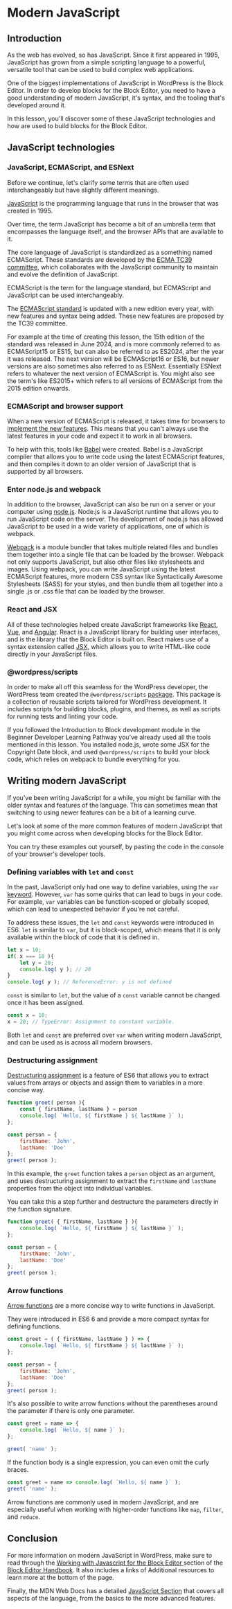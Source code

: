 # Modern JavaScript

## Introduction

As the web has evolved, so has JavaScript. Since it first appeared in 1995, JavaScript has grown from a simple scripting language to a powerful, versatile tool that can be used to build complex web applications. 

One of the biggest implementations of JavaScript in WordPress is the Block Editor. In order to develop blocks for the Block Editor, you need to have a good understanding of modern JavaScript, it's syntax, and the tooling that's developed around it.

In this lesson, you'll discover some of these JavaScript technologies and how are used to build blocks for the Block Editor.

## JavaScript technologies

### JavaScript, ECMAScript, and ESNext

Before we continue, let's clarify some terms that are often used interchangeably but have slightly different meanings.

[JavaScript](https://developer.mozilla.org/en-US/docs/Web/JavaScript) is the programming language that runs in the browser that was created in 1995. 

Over time, the term JavaScript has become a bit of an umbrella term that encompasses the language itself, and the browser APIs that are available to it.

The core language of JavaScript is standardized as a something named ECMAScript. These standards are developed by the [ECMA TC39 committee](https://tc39.es/), which collaborates with the JavaScript community to maintain and evolve the definition of JavaScript. 

ECMAScript is the term for the language standard, but ECMAScript and JavaScript can be used interchangeably.

The [ECMAScript standard](https://ecma-international.org/publications-and-standards/standards/ecma-262/) is updated with a new edition every year, with new features and syntax being added. These new features are proposed by the TC39 committee. 

For example at the time of creating this lesson, the 15th edition of the standard was released in June 2024, and is more commonly referred to as ECMAScript15 or ES15, but can also be referred to as ES2024, after the year it was released. The next version will be ECMAScript16 or ES16, but newer versions are also sometimes also referred to as ESNext. Essentially ESNext refers to whatever the next version of ECMAScript is. You might also see the term's like ES2015+ which refers to all versions of ECMAScript from the 2015 edition onwards.

### ECMAScript and browser support

When a new version of ECMAScript is released, it takes time for browsers to [implement the new features](https://caniuse.com/?search=view%20transitions). This means that you can't always use the latest features in your code and expect it to work in all browsers.

To help with this, tools like [Babel](https://babeljs.io) were created. Babel is a JavaScript compiler that allows you to write code using the latest ECMAScript features, and then compiles it down to an older version of JavaScript that is supported by all browsers.

### Enter node.js and webpack

In addition to the browser, JavaScript can also be run on a server or your computer using [node.js](https://nodejs.org). Node.js is a JavaScript runtime that allows you to run JavaScript code on the server. The development of node.js has allowed JavaScript to be used in a wide variety of applications, one of which is webpack.

[Webpack](https://webpack.js.org/) is a module bundler that takes multiple related files and bundles them together into a single file that can be loaded by the browser. Webpack not only supports JavaScript, but also other files like stylesheets and images. Using webpack, you can write JavaScript using the latest ECMAScript features, more modern CSS syntax like Syntactically Awesome Stylesheets (SASS) for your styles, and then bundle them all together into a single .js or .css file that can be loaded by the browser.

### React and JSX

All of these technologies helped create JavaScript frameworks like [React](https://react.dev/), [Vue](https://vuejs.org/), and [Angular](https://angular.dev/). React is a JavaScript library for building user interfaces, and is the library that the Block Editor is built on. React makes use of a syntax extension called [JSX](https://react.dev/learn/writing-markup-with-jsx), which allows you to write HTML-like code directly in your JavaScript files.

### @wordpress/scripts

In order to make all off this seamless for the WordPress developer, the WordPress team created the `@wordpress/scripts` [package](https://developer.wordpress.org/block-editor/reference-guides/packages/packages-scripts/). This package is a collection of reusable scripts tailored for WordPress development. It includes scripts for building blocks, plugins, and themes, as well as scripts for running tests and linting your code.

If you followed the Introduction to Block development module in the Beginner Developer Learning Pathway you've already used all the tools mentioned in this lesson. You installed node.js, wrote some JSX for the Copyright Date block, and used `@wordpress/scripts` to build your block code, which relies on webpack to bundle everything for you. 

## Writing modern JavaScript

If you've been writing JavaScript for a while, you might be familiar with the older syntax and features of the language. This can sometimes mean that switching to using newer features can be a bit of a learning curve.

Let's look at some of the more common features of modern JavaScript that you might come across when developing blocks for the Block Editor.

You can try these examples out yourself, by pasting the code in the console of your browser's developer tools.

### Defining variables with `let` and `const`

In the past, JavaScript only had one way to define variables, using the `var` [keyword](https://developer.mozilla.org/en-US/docs/Web/JavaScript/Reference/Statements/var). However, `var` has some quirks that can lead to bugs in your code. For example, `var` variables can be function-scoped or globally scoped, which can lead to unexpected behavior if you're not careful.

To address these issues, the `let` and `const` keywords were introduced in ES6. `let` is similar to `var`, but it is block-scoped, which means that it is only available within the block of code that it is defined in.

```js
let x = 10;
if( x === 10 ){
	let y = 20;
	console.log( y ); // 20
}
console.log( y ); // ReferenceError: y is not defined
```

`const` is similar to `let`, but the value of a `const` variable cannot be changed once it has been assigned.

```js
const x = 10;
x = 20; // TypeError: Assignment to constant variable.
```

Both `let` and `const` are preferred over `var` when writing modern JavaScript, and can be used as is across all modern browsers.
    
### Destructuring assignment

[Destructuring assignment](https://developer.mozilla.org/en-US/docs/Web/JavaScript/Reference/Operators/Destructuring_assignment) is a feature of ES6 that allows you to extract values from arrays or objects and assign them to variables in a more concise way.

```js
function greet( person ){
	const { firstName, lastName } = person
	console.log( `Hello, ${ firstName } ${ lastName }` );
};

const person = {
	firstName: 'John',
	lastName: 'Doe'
};
greet( person );
```

In this example, the `greet` function takes a `person` object as an argument, and uses destructuring assignment to extract the `firstName` and `lastName` properties from the object into individual variables.

You can take this a step further and destructure the parameters directly in the function signature.

```js
function greet( { firstName, lastName } ){
	console.log( `Hello, ${ firstName } ${ lastName }` );
};

const person = {
	firstName: 'John',
	lastName: 'Doe'
};
greet( person );
```

### Arrow functions

[Arrow functions](https://developer.mozilla.org/en-US/docs/Web/JavaScript/Reference/Functions/Arrow_functions) are a more concise way to write functions in JavaScript. 

They were introduced in ES6 6 and provide a more compact syntax for defining functions.

```js
const greet = ( { firstName, lastName } ) => {
	console.log( `Hello, ${ firstName } ${ lastName }` );
};

const person = {
	firstName: 'John',
	lastName: 'Doe'
};
greet( person );
```

It's also possible to write arrow functions without the parentheses around the parameter if there is only one parameter.

```js
const greet = name => {
	console.log( `Hello, ${ name }` );
};

greet( 'name' );
```

If the function body is a single expression, you can even omit the curly braces.

```js
const greet = name => console.log( `Hello, ${ name }` );
greet( 'name' );
```

Arrow functions are commonly used in modern JavaScript, and are especially useful when working with higher-order functions like `map`, `filter`, and `reduce`.

## Conclusion

For more information on modern JavaScript in WordPress, make sure to read through the [Working with Javascript for the Block Editor ](https://developer.wordpress.org/block-editor/getting-started/fundamentals/javascript-in-the-block-editor/) section of the [Block Editor Handbook](https://developer.wordpress.org/block-editor/). It also includes a links of Additional resources to learn more at the bottom of the page.

Finally, the MDN Web Docs has a detailed [JavaScript Section](https://developer.mozilla.org/en-US/docs/Web/JavaScript) that covers all aspects of the language, from the basics to the more advanced features.